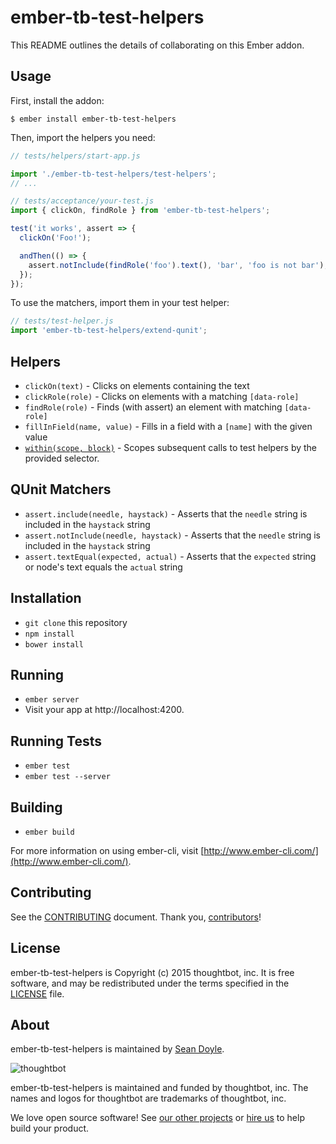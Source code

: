 # ember-tb-test-helpers

This README outlines the details of collaborating on this Ember addon.
## Usage

First, install the addon:

    $ ember install ember-tb-test-helpers

Then, import the helpers you need:

```js
// tests/helpers/start-app.js

import './ember-tb-test-helpers/test-helpers';
// ...
```

```js
// tests/acceptance/your-test.js
import { clickOn, findRole } from 'ember-tb-test-helpers';

test('it works', assert => {
  clickOn('Foo!');

  andThen(() => {
    assert.notInclude(findRole('foo').text(), 'bar', 'foo is not bar');
  });
});
```

To use the matchers, import them in your test helper:

```js
// tests/test-helper.js
import 'ember-tb-test-helpers/extend-qunit';
```

## Helpers

* `clickOn(text)` - Clicks on elements containing the text
* `clickRole(role)` - Clicks on elements with a matching `[data-role]`
* `findRole(role)` - Finds (with assert) an element with matching `[data-role]`
* `fillInField(name, value)` - Fills in a field with a `[name]` with the given
  value
* [`within(scope, block)`][within] - Scopes subsequent calls to test helpers by
  the provided selector.

[within]: tests/acceptance/app-uses-helpers-test.js

## QUnit Matchers

* `assert.include(needle, haystack)` - Asserts that the `needle` string is
  included in the `haystack` string
* `assert.notInclude(needle, haystack)` - Asserts that the `needle` string is
  included in the `haystack` string
* `assert.textEqual(expected, actual)` - Asserts that the `expected` string or
  node's text equals the `actual` string

## Installation

* `git clone` this repository
* `npm install`
* `bower install`

## Running

* `ember server`
* Visit your app at http://localhost:4200.

## Running Tests

* `ember test`
* `ember test --server`

## Building

* `ember build`

For more information on using ember-cli, visit [http://www.ember-cli.com/](http://www.ember-cli.com/).

## Contributing

See the [CONTRIBUTING] document.
Thank you, [contributors]!

  [CONTRIBUTING]: CONTRIBUTING.md
  [contributors]: https://github.com/thoughtbot/ember-tb-test-helpers/graphs/contributors

## License

ember-tb-test-helpers is Copyright (c) 2015 thoughtbot, inc.
It is free software, and may be redistributed
under the terms specified in the [LICENSE] file.

  [LICENSE]: /LICENSE.md

## About

ember-tb-test-helpers is maintained by [Sean Doyle][seanpdoyle].

![thoughtbot](https://thoughtbot.com/logo.png)

  [seanpdoyle]: https://github.com/seanpdoyle

ember-tb-test-helpers is maintained and funded by thoughtbot, inc.
The names and logos for thoughtbot are trademarks of thoughtbot, inc.

We love open source software!
See [our other projects][community]
or [hire us][hire] to help build your product.

  [community]: https://thoughtbot.com/community?utm_source=github
  [hire]: https://thoughtbot.com/hire-us?utm_source=github
